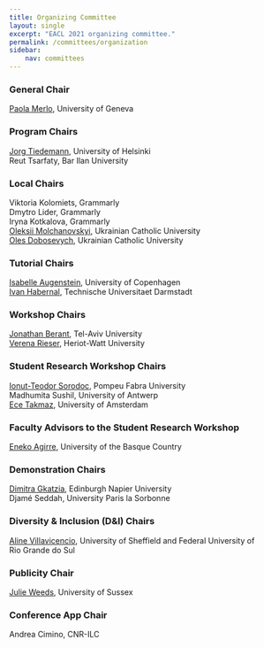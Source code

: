 ```yaml
---
title: Organizing Committee
layout: single
excerpt: "EACL 2021 organizing committee."
permalink: /committees/organization
sidebar: 
    nav: committees 
---
```


### General Chair

<a href="https://www.unige.ch/lettres/linguistique/collaborateurs/profs/home/">Paola Merlo</a>, University of Geneva


### Program Chairs

<a href="https://blogs.helsinki.fi/tiedeman/">Jorg Tiedemann</a>, University of Helsinki<br />
Reut Tsarfaty, Bar Ilan University


### Local Chairs

Viktoria Kolomiets, Grammarly<br />
Dmytro Lider, Grammarly<br />
Iryna Kotkalova, Grammarly<br />
<a href="https://apps.ucu.edu.ua/en/oleksii-molchanovskyi/?fbclid=IwAR1G7n6TFV2GQTvJyTkLP62nEWMJWfaxl1enqEs6VYjQUBn0JcW1G9y7CLQ">Oleksii Molchanovskyi</a>, Ukrainian Catholic University<br />
<a href="https://apps.ucu.edu.ua/en/oles-dobosevych/?fbclid=IwAR2zCt9wg4xbuKU1yiK7uLVQycfKNZE3L19gbRpfuU3n7Xt7LgMxblD6kO4">Oles Dobosevych</a>, Ukrainian Catholic University


### Tutorial Chairs

<a href="https://isabelleaugenstein.github.io/">Isabelle Augenstein</a>, University of Copenhagen<br/>
<a href="https://habernal.github.io/">Ivan Habernal</a>, Technische Universitaet Darmstadt


### Workshop Chairs

<a href="https://www.cs.tau.ac.il/~joberant/">Jonathan Berant</a>, Tel-Aviv University<br/>
<a href="https://sites.google.com/site/verenateresarieser/">Verena Rieser</a>, Heriot-Watt University

### Student Research Workshop Chairs

<a href="https://sorodoc.github.io/">Ionut-Teodor Sorodoc</a>, Pompeu Fabra University<br/>
Madhumita Sushil, University of Antwerp<br/>
<a href="http://ecekt.github.io/">Ece Takmaz</a>, University of Amsterdam

### Faculty Advisors to the Student Research Workshop

<a href="http://ixa2.si.ehu.eus/eneko">Eneko Agirre</a>, University of the Basque Country

### Demonstration Chairs

<a href="https://dimitragkatzia.wordpress.com/">Dimitra Gkatzia</a>, Edinburgh Napier University<br/>
Djamé Seddah, University Paris la Sorbonne

### Diversity &amp; Inclusion (D&amp;I) Chairs

<a href="https://sites.google.com/view/alinev">Aline Villavicencio</a>, University&nbsp;of&nbsp;Sheffield and Federal&nbsp;University of Rio&nbsp;Grande&nbsp;do&nbsp;Sul

### Publicity Chair

<a href="https://profiles.sussex.ac.uk/p116624-julie-weeds">Julie Weeds</a>, University of Sussex

### Conference App Chair

Andrea Cimino, CNR-ILC

